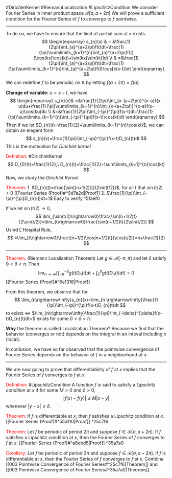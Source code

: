 #DirichletKernel #RiemannLocalization #LipschitzCondition 
We consider Fourier Series in inner product space $\mathscr{R}[a,a+2\pi]$ 
We will prove a sufficient condition for the Fourier Series of $f$ to converge to $f$ pointwise.

---

To do so, we have to ensure that the limit of partial sum at $x$ exists.
$$
\begin{eqnarray}
s_{n}(x) & = &\frac{1}{2\pi}\int_{a}^{a+2\pi}f(t)dt+\frac{1}{\pi}\sum\limits_{k=1}^{n}\int_{a}^{a+2\pi}f(t)[\cos(kx)\cos(kt)+\sin(kx)\sin(kt)]dt \\
& =&\frac{1}{2\pi}\int_{a}^{a+2\pi}f(t)dt+\frac{1}{\pi}\sum\limits_{k=1}^{n}\int_{a}^{a+2\pi}f(t)\cos[k(x-t)]dt
\end{eqnarray}
$$
We can redefine $f$ to be periodic on $\mathbb{R}$ by letting $f(a+2\pi)=f(a)$.

**Change of variable:** $u=x-t$, we have
$$
\begin{eqnarray}
s_{n}(x)& =&\frac{1}{2\pi}\int_{x-(a+2\pi)}^{x-a}f(x-u)du+\frac{1}{\pi}\sum\limits_{k=1}^{n}\int_{x-(a+2\pi)}^{x-a}f(x-u)\cos(ku)du \\
&=&\frac{1}{2\pi}\int_{-\pi}^{\pi}f(x-t)dt+\frac{1}{\pi}\sum\limits_{k=1}^{n}\int_{-\pi}^{\pi}f(x-t)\cos(kt)dt
\end{eqnarray}
$$
Then if we let $D_{n}(t)=\frac{1}{2}+\sum\limits_{k=1}^{n}\cos(kt)$, we can obtain an elegent form
$$
s_{n}(x)=\frac{1}{\pi}\int_{-\pi}^{\pi}f(x-t)D_{n}(t)dt
$$
This is the motivation for *Dirichlet kernel*

<font color="#ff0000">Definition:</font> #DirichletKernel
$$
D_{0}(t)=\frac{1}{2},\ D_{n}(t)=\frac{1}{2}+\sum\limits_{k=1}^{n}\cos(kt)
$$
Now, we study the *Dirichlet Kernel*

<font color="#ff0000">Theorem:</font> 
	1. $D_{n}(t)=\frac{\sin[(n+1/2)t]}{2sin(t/2)}$, for all $t$ that $\sin(t/2)\neq0$
		[[Fourier Series (Proof)#^9d7a2d|Proof]]
	2. $\frac{1}{\pi}\int_{-\pi}^{\pi}D_{n}(t)dt=1$
		Easy to verify ^5faef0

If we let $\sin(t/2)\rightarrow0$, 
$$
\lim_{\sin(t/2)\rightarrow0}\frac{\sin(n+1/2)t}{2\sin(t/2)}=\lim_{t\rightarrow0}\frac{\sin(n+1/2)t}{2\sin(t/2)}
$$
Usind L'Hospital Rule, 
$$
=\lim_{t\rightarrow0}\frac{(n+1/2)\cos(n+1/2)t}{\cos(t/2)}=n+\frac{1}{2}
$$

---

<font color="#ff0000">Theorem:</font> (Riemann Localization Theorem) Let $g\in\mathscr{R}[-\pi,\pi]$ and let $\delta$ satisfy $0<\delta<\pi$. Then 
$$
\lim_{n\rightarrow\infty}\bigr [\int_{-\pi}^{-\delta}g(t)D_{n}(t)dt+\int_{\delta}^{\pi}g(t)D_{n}(t)dt\bigr]=0
$$
[[Fourier Series (Proof)#^6e1316|Proof]] 

From this theorem, we observe that for
$$
\lim_{n\rightarrow\infty}s_{n}(x)=\lim_{n
\rightarrow\infty}\frac{1}{\pi}\int_{-\pi}^{\pi}f(x-t)D_{n}(t)dt
$$
to exists $\iff$ $\lim_{n\rightarrow\infty}\frac{1}{\pi}\int_{-\delta}^{\delta}f(x-t)D_{n}(t)dt=$ exists for some $0<\delta<\pi$.

**Why** the theorem is called Localization Theorem?
	Because we find that the behavior (converges or not) depends on the integral in an inteval including $x$ (local).

In conlusion, we have so far observed that the pointwise convergence of Fourier Series depends on the behavior of $f$ in a neighborhood of $x$.

---

We are now going to prove that differentiability of $f$ at $x$ implies that the Fourier Series of $f$ converges to $f$ at $x$.

<font color="#ff0000">Definition:</font> #LipschitzCondition A function $f$ is said to satisfy a *Lipschitz condition* at $x$ if for some $M>0$ and $\delta>0$, 
$$
|f(x)-f(y)|\leq M|x-y|
$$
whenever $|y-x|\leq\delta$.

<font color="#ff0000">Theorem:</font> If $f$ is differentiable at $x$, then $f$ satisfies a Lipschitz condition at $x$.
	[[Fourier Series (Proof)#^55d110|Proof]] ^25c7f6

<font color="#ff0000">Theorem:</font> Let $f$ be periodic of period $2\pi$ and suppose $f\in\mathscr{R}[a,a+2\pi]$. If $f$ satisfies a Lipschitz condition at $x$, then the Fourier Series of $f$ converges to $f$ at $x$.
	[[Fourier Series (Proof)#^a8ebd5|Proof]] ^35a7a0

<font color="#ff0000">Corollary:</font>  Let $f$ be periodic of period $2\pi$ and suppose $f\in\mathscr{R}[a,a+2\pi]$. If $f$ is differentiable at $x$, then the Fourier Series of $f$ converges to $f$ at $x$.
	Combine [[003 Pointwise Convergence of Fourier Series#^25c7f6|Theorem]] and [[003 Pointwise Convergence of Fourier Series#^35a7a0|Theorem]]


